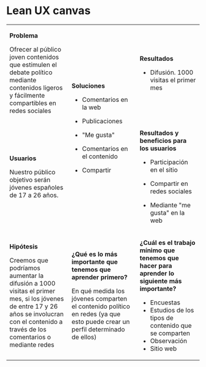 # Lean UX canvas

<!--
PRUEBA DE MOD Utiliza la plantilla de este documento para recoger vuestro Lean UX Canvas en el proyecto. Escribid solamente debajo de cada título. **No modifiquéis el código HTML, ya que si lo hacéis la tabla no se mostrará correctamente**.
-->  

<table markdown="1"><tbody><tr><td markdown="1">

**Problema**

Ofrecer al público joven contenidos que estimulen el debate político mediante contenidos ligeros y fácilmente compartibles en redes sociales
</td><td rowspan=2 markdown="1">

**Soluciones**

- Comentarios en la web

- Publicaciones

- "Me gusta"

- Comentarios en el contenido

- Compartir

</td><td markdown="1">

**Resultados**

- Difusión. 1000 visitas el primer mes


</td></tr><tr><td markdown="1">

**Usuarios**

Nuestro público objetivo serán jóvenes españoles de 17 a 26 años.

</td><td markdown="1">

**Resultados y beneficios para los usuarios**

- Participación en el sitio

- Compartir en redes sociales

- Mediante "me gusta" en la web


</td></tr><tr><td markdown="1">

**Hipótesis**  

Creemos que podríamos aumentar la difusión a 1000 visitas el primer mes, si los jóvenes de entre 17 y 26 años se involucran con el contenido a través de los comentarios o mediante redes

</td><td markdown="1">

**¿Qué es lo más importante que tenemos que aprender primero?**

En qué medida los jóvenes comparten el contenido político en redes (ya que esto puede crear un perfil determinado de ellos)



</td><td markdown="1">

**¿Cuál es el trabajo mínimo que tenemos que hacer para aprender lo siguiente más importante?**

- Encuestas
- Estudios de los tipos de contenido que se comparten
- Observación
- Sitio web


</td></tr></tbody></table>

